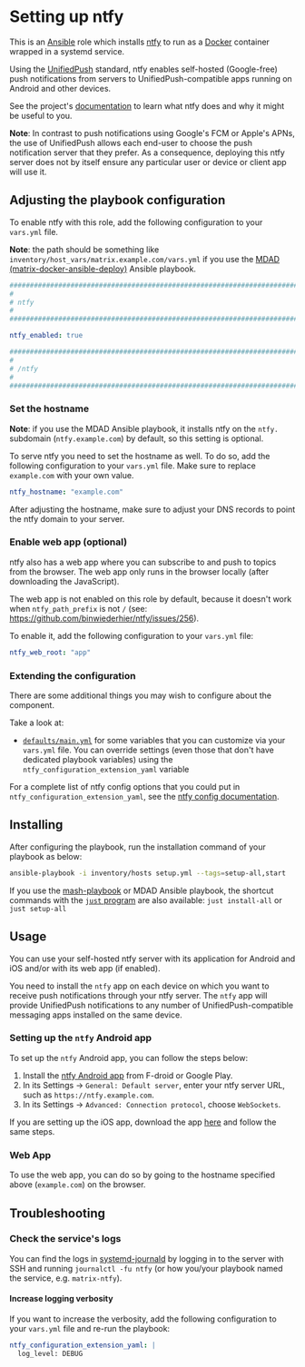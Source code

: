 <!--
SPDX-FileCopyrightText: 2020 - 2024 MDAD project contributors
SPDX-FileCopyrightText: 2020 - 2024 Slavi Pantaleev
SPDX-FileCopyrightText: 2020 Aaron Raimist
SPDX-FileCopyrightText: 2020 Chris van Dijk
SPDX-FileCopyrightText: 2020 Dominik Zajac
SPDX-FileCopyrightText: 2020 Mickaël Cornière
SPDX-FileCopyrightText: 2022 François Darveau
SPDX-FileCopyrightText: 2022 Julian Foad
SPDX-FileCopyrightText: 2022 Warren Bailey
SPDX-FileCopyrightText: 2023 Antonis Christofides
SPDX-FileCopyrightText: 2023 Felix Stupp
SPDX-FileCopyrightText: 2023 Pierre 'McFly' Marty
SPDX-FileCopyrightText: 2024 - 2025 Suguru Hirahara

SPDX-License-Identifier: AGPL-3.0-or-later
-->

# Setting up ntfy

This is an [Ansible](https://www.ansible.com/) role which installs [ntfy](https://ntfy.sh/) to run as a [Docker](https://www.docker.com/) container wrapped in a systemd service.

Using the [UnifiedPush](https://unifiedpush.org) standard, ntfy enables self-hosted (Google-free) push notifications from servers to UnifiedPush-compatible apps running on Android and other devices.

See the project's [documentation](https://docs.ntfy.sh/) to learn what ntfy does and why it might be useful to you.

**Note**: In contrast to push notifications using Google's FCM or Apple's APNs, the use of UnifiedPush allows each end-user to choose the push notification server that they prefer. As a consequence, deploying this ntfy server does not by itself ensure any particular user or device or client app will use it.

## Adjusting the playbook configuration

To enable ntfy with this role, add the following configuration to your `vars.yml` file.

**Note**: the path should be something like `inventory/host_vars/matrix.example.com/vars.yml` if you use the [MDAD (matrix-docker-ansible-deploy)](https://github.com/spantaleev/matrix-docker-ansible-deploy) Ansible playbook.


```yaml
########################################################################
#                                                                      #
# ntfy                                                                 #
#                                                                      #
########################################################################

ntfy_enabled: true

########################################################################
#                                                                      #
# /ntfy                                                                #
#                                                                      #
########################################################################
```

### Set the hostname

**Note**: if you use the MDAD Ansible playbook, it installs ntfy on the `ntfy.` subdomain (`ntfy.example.com`) by default, so this setting is optional.

To serve ntfy you need to set the hostname as well. To do so, add the following configuration to your `vars.yml` file. Make sure to replace `example.com` with your own value.

```yaml
ntfy_hostname: "example.com"
```

After adjusting the hostname, make sure to adjust your DNS records to point the ntfy domain to your server.

### Enable web app (optional)

ntfy also has a web app where you can subscribe to and push to topics from the browser. The web app only runs in the browser locally (after downloading the JavaScript).

The web app is not enabled on this role by default, because it doesn't work when `ntfy_path_prefix` is not `/` (see: https://github.com/binwiederhier/ntfy/issues/256).

To enable it, add the following configuration to your `vars.yml` file:

```yaml
ntfy_web_root: "app"
```

### Extending the configuration

There are some additional things you may wish to configure about the component.

Take a look at:

- [`defaults/main.yml`](../defaults/main.yml) for some variables that you can customize via your `vars.yml` file. You can override settings (even those that don't have dedicated playbook variables) using the `ntfy_configuration_extension_yaml` variable

For a complete list of ntfy config options that you could put in `ntfy_configuration_extension_yaml`, see the [ntfy config documentation](https://docs.ntfy.sh/config/#config-options).

## Installing

After configuring the playbook, run the installation command of your playbook as below:

```sh
ansible-playbook -i inventory/hosts setup.yml --tags=setup-all,start
```

If you use the [mash-playbook](https://github.com/mother-of-all-self-hosting/mash-playbook) or MDAD Ansible playbook, the shortcut commands with the [`just` program](https://github.com/spantaleev/matrix-docker-ansible-deploy/blob/master/docs/just.md) are also available: `just install-all` or `just setup-all`

## Usage

You can use your self-hosted ntfy server with its application for Android and iOS and/or with its web app (if enabled).

You need to install the `ntfy` app on each device on which you want to receive push notifications through your ntfy server. The `ntfy` app will provide UnifiedPush notifications to any number of UnifiedPush-compatible messaging apps installed on the same device.

### Setting up the `ntfy` Android app

To set up the `ntfy` Android app, you can follow the steps below:

1. Install the [ntfy Android app](https://docs.ntfy.sh/subscribe/phone/) from F-droid or Google Play.
2. In its Settings -> `General: Default server`, enter your ntfy server URL, such as `https://ntfy.example.com`.
3. In its Settings -> `Advanced: Connection protocol`, choose `WebSockets`.

If you are setting up the iOS app, download the app [here](https://apps.apple.com/us/app/ntfy/id1625396347) and follow the same steps.

### Web App

To use the web app, you can do so by going to the hostname specified above (`example.com`) on the browser.

## Troubleshooting

### Check the service's logs

You can find the logs in [systemd-journald](https://www.freedesktop.org/software/systemd/man/systemd-journald.service.html) by logging in to the server with SSH and running `journalctl -fu ntfy` (or how you/your playbook named the service, e.g. `matrix-ntfy`).

#### Increase logging verbosity

If you want to increase the verbosity, add the following configuration to your `vars.yml` file and re-run the playbook:

```yaml
ntfy_configuration_extension_yaml: |
  log_level: DEBUG
```
